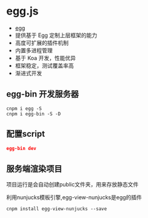 # egg.js

- [egg](https://eggjs.org/zh-cn/intro/)
- 提供基于 Egg 定制上层框架的能力
- 高度可扩展的插件机制
- 内置多进程管理
- 基于 Koa 开发，性能优异
- 框架稳定，测试覆盖率高
- 渐进式开发

## egg-bin 开发服务器

```npm
cnpm i egg -S
cnpm i egg-bin -S -D
```

## 配置script

```json
egg-bin dev
```

## 服务端渲染项目
项目运行是会自动创建public文件夹，用来存放静态文件

利用nunjucks模板引擎,egg-view-nunjucks是egg的插件
```npm
cnpm install egg-view-nunjucks --save
```
